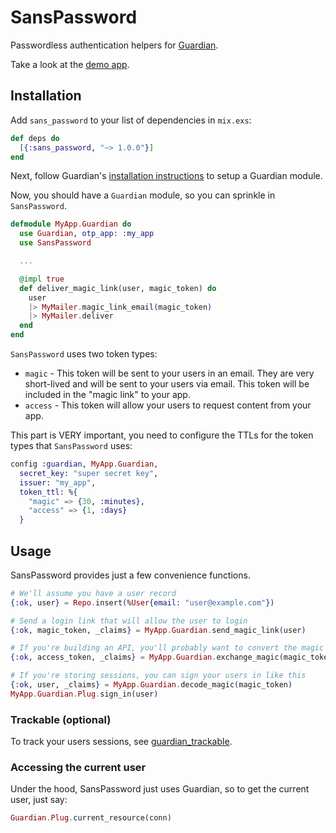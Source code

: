 # SansPassword

Passwordless authentication helpers for [Guardian](https://github.com/ueberauth/guardian).

Take a look at the [demo app](https://github.com/promptworks/sans_password_demo).

## Installation

Add `sans_password` to your list of dependencies in `mix.exs`:

```elixir
def deps do
  [{:sans_password, "~> 1.0.0"}]
end
```

Next, follow Guardian's [installation instructions](https://github.com/ueberauth/guardian#installation) to setup a Guardian module.

Now, you should have a `Guardian` module, so you can sprinkle in `SansPassword`.

```elixir
defmodule MyApp.Guardian do
  use Guardian, otp_app: :my_app
  use SansPassword

  ...

  @impl true
  def deliver_magic_link(user, magic_token) do
    user
    |> MyMailer.magic_link_email(magic_token)
    |> MyMailer.deliver
  end
end
```

`SansPassword` uses two token types:

* `magic` - This token will be sent to your users in an email. They are very short-lived and will be sent to your users via email. This token will be included in the "magic link" to your app.
* `access` - This token will allow your users to request content from your app.

This part is VERY important, you need to configure the TTLs for the token types that `SansPassword` uses:

```elixir
config :guardian, MyApp.Guardian,
  secret_key: "super secret key",
  issuer: "my_app",
  token_ttl: %{
    "magic" => {30, :minutes},
    "access" => {1, :days}
  }
```

## Usage

SansPassword provides just a few convenience functions.

```elixir
# We'll assume you have a user record
{:ok, user} = Repo.insert(%User{email: "user@example.com"})

# Send a login link that will allow the user to login
{:ok, magic_token, _claims} = MyApp.Guardian.send_magic_link(user)

# If you're building an API, you'll probably want to convert the magic token to an access token
{:ok, access_token, _claims} = MyApp.Guardian.exchange_magic(magic_token)

# If you're storing sessions, you can sign your users in like this
{:ok, user, _claims} = MyApp.Guardian.decode_magic(magic_token)
MyApp.Guardian.Plug.sign_in(user)
```

### Trackable (optional)

To track your users sessions, see [guardian_trackable](https://github.com/promptworks/guardian_trackable).

### Accessing the current user

Under the hood, SansPassword just uses Guardian, so to get the current user, just say:

```elixir
Guardian.Plug.current_resource(conn)
```

